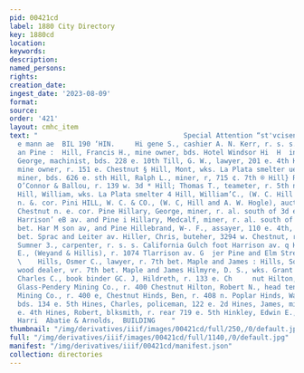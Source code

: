 ```yaml
---
pid: 00421cd
label: 1880 City Directory
key: 1880cd
location: 
keywords: 
description: 
named_persons: 
rights: 
creation_date: 
ingest_date: '2023-08-09'
format: 
source: 
order: '421'
layout: cmhc_item
text: "                                    Special Attention “st'vcisen’s cos ini
  e mann ae  BIL 190 ‘HIN.     Hi gene S., cashier A. N. Kerr, r. s. s. 4d bet. Harrison
  an Pine :  Hill, Francis H., mine owner, bds. Hotel Windsor Hi  H  in,     ill,
  George, machinist, bds. 228 e. 10th Till, G. W., lawyer, 201 e. 4th Hill, John Joseph,
  mine owner, r. 151 e. Chestnut § Hill, Mont, wks. La Plata smelter ue Hill, Otis,
  miner, bds. 626 e. sth Hill, Ralph L., miner, r, 715 ¢. 7th ® Hill} Rollin, foreman
  O’Connor & Ballou, r. 139 w. 3d * Hill; Thomas T., teameter, r. 5th n. w. cor. Maple
  Hill, William, wks. La Plata smelter 4 Hill, William’C., (W. C. Hill & Co.), - Chestnut
  n. &. cor. Pini HILL, W. C. & CO., (W. C, Hill and A. W. Hogle), auction an ao commission,
  Chestnut n. e. cor. Pine Hillary, George, miner, r. al. south of 3d et, south, bet,
  Harrison’ eB av. and Pine i Hillary, Medcalf, miner, r. al. south of 34 st. south,
  bet. Har M son av, and Pine Hillebrand, W-. F., assayer, 110 e. 4th, r. s. s. Sth
  bet. Sprac and Leiter av. Hiller, Chris, buteher, 3294 w. Chestnut, r. same <q Hilliard,
  Sumner 3., carpenter, r. s. s. California Gulch foot Harrison av. q Hillis, Evander
  E., (Weyand & Hillis), r. 1074 Tlarrison av. G  jer Pine and Elm Streetes  RIFPEITE
  \    Hills, Osmer C., lawyer, r. 7th bet. Maple and James : Hills, Socrates T.,
  wood dealer, vr. 7th bet. Maple and James Hilmyre, D. S., wks. Grant smelter  Hilton,
  Charles C., book binder GC. J, Hildreth, r. 133 e. Ch     nut Hilton, John E., foreman
  Glass-Pendery Mining Co., r. 400 Chestnut Hilton, Robert N., head tender Glass-Pendery
  Mining Co., r. 400 e, Chestnut Hinds, Ben, r. 408 n. Poplar Hinds, Walter, carpenter,
  bds. 134 e. 5th Hines, Charles, policeman, 122 e. 2d Hines, James, miner, bds. head
  e. 4th Hines, Robert, blksmith, r. rear 719 e. 5th Hinkley, Edwin E., with Ellis
  Harri  Abatie & Arnolds,  BUILDING    "
thumbnail: "/img/derivatives/iiif/images/00421cd/full/250,/0/default.jpg"
full: "/img/derivatives/iiif/images/00421cd/full/1140,/0/default.jpg"
manifest: "/img/derivatives/iiif/00421cd/manifest.json"
collection: directories
---
```

